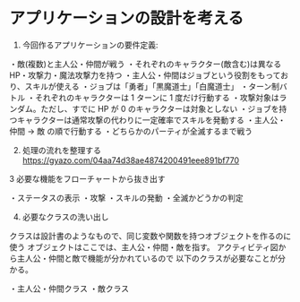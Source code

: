 # アプリケーションの設計を考える

1. 今回作るアプリケーションの要件定義: 

・敵(複数)と主人公・仲間が戦う
・それぞれのキャラクター(敵含む)は異なる HP・攻撃力・魔法攻撃力を持つ
・主人公・仲間はジョブという役割をもっており、スキルが使える
・ジョブは「勇者」「黒魔道士」「白魔道士」
・ターン制バトル
・それぞれのキャラクターは 1 ターンに 1 度だけ行動する
・攻撃対象はランダム。ただし、すでに HP が 0 のキャラクターは対象としない
・ジョブを持つキャラクターは通常攻撃の代わりに一定確率でスキルを発動する
・主人公・仲間 → 敵 の順で行動する
・どちらかのパーティが全滅するまで戦う

2. 処理の流れを整理する
https://gyazo.com/04aa74d38ae4874200491eee891bf770

3 必要な機能をフローチャートから抜き出す

・ステータスの表示
・攻撃
・スキルの発動
・全滅かどうかの判定

4. 必要なクラスの洗い出し

クラスは設計書のようなもので、同じ変数や関数を持つオブジェクトを作るのに使う
オブジェクトはここでは、主人公・仲間・敵を指す。
アクティビティ図から主人公・仲間と敵で機能が分かれているので
以下のクラスが必要なことが分かる。

・主人公・仲間クラス
・敵クラス
